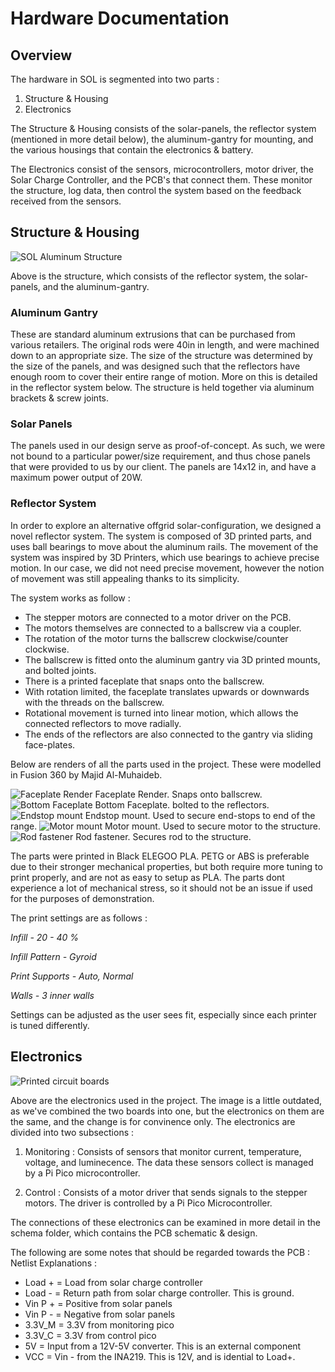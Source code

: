 
# Hardware Documentation
## Overview
The hardware in SOL is segmented into two parts :
1. Structure & Housing
2. Electronics

The Structure & Housing consists of the solar-panels, the reflector system (mentioned in more detail below), the aluminum-gantry for mounting, and the various housings that contain the electronics & battery. 

The Electronics consist of the sensors, microcontrollers, motor driver, the Solar Charge Controller, and the PCB's that connect them. These monitor the structure, log data, then control the system based on the feedback received from the sensors.

## Structure & Housing
![SOL Aluminum Structure](./images/struct.jpeg)

Above is the structure, which consists of the reflector system, the solar-panels, and the aluminum-gantry. 

### Aluminum Gantry
These are standard aluminum extrusions that can be purchased from various retailers. The original rods were 40in in length, and were machined down to an appropriate size. The size of the structure was determined by the size of the panels, and was designed such that the reflectors have enough room to cover their entire range of motion. More on this is detailed in the reflector system below. The structure is held together via aluminum brackets & screw joints.

### Solar Panels
The panels used in our design serve as proof-of-concept. As such, we were not bound to a particular power/size requirement, and thus chose panels that were provided to us by our client. The panels are 14x12 in, and have a maximum power output of 20W. 

### Reflector System
In order to explore an alternative offgrid solar-configuration, we designed a novel reflector system. The system is composed of 3D printed parts, and uses ball bearings to move about the aluminum rails. The movement of the system was inspired by 3D Printers, which use bearings to achieve precise motion. In our case, we did not need precise movement, however the notion of movement was still appealing thanks to its simplicity.

The system works as follow : 
- The stepper motors are connected to a motor driver on the PCB. 
- The motors themselves are connected to a ballscrew via a coupler. 
- The rotation of the motor turns the ballscrew clockwise/counter clockwise.
- The ballscrew is fitted onto the aluminum gantry via 3D printed mounts, and bolted joints.
- There is a printed faceplate that snaps onto the ballscrew. 
- With rotation limited, the faceplate translates upwards or downwards with the threads on the ballscrew.
- Rotational movement is turned into linear motion, which allows the connected reflectors to move radially.
- The ends of the reflectors are also connected to the gantry via sliding face-plates.

Below are renders of all the parts used in the project. These were modelled in Fusion 360 by Majid Al-Muhaideb.

![Faceplate Render](./images/Faceplate.png)
Faceplate Render. Snaps onto ballscrew.
![Bottom Faceplate](./images/BottomPlate.png)
Bottom Faceplate. bolted to the reflectors.
![Endstop mount](./images/Endstop.png)
Endstop mount. Used to secure end-stops to end of the range.
![Motor mount](./images/MotorMount.png)
Motor mount. Used to secure motor to the structure.
![Rod fastener](./images/RodFastener.png)
Rod fastener. Secures rod to the structure.


The parts were printed in Black ELEGOO PLA. PETG or ABS is preferable due to their stronger mechanical properties, but both require more tuning to print properly, and are not as easy to setup as PLA. The parts dont experience a lot of mechanical stress, so it should not be an issue if used for the purposes of demonstration.

The print settings are as follows :

*Infill - 20 - 40 %*

*Infill Pattern - Gyroid*

*Print Supports - Auto, Normal*

*Walls - 3 inner walls*

Settings can be adjusted as the user sees fit, especially since each printer is tuned differently.


## Electronics
![Printed circuit boards](./images/pcb.jpeg)

Above are the electronics used in the project. The image is a little outdated, as we've combined the two boards into one, but the electronics on them are the same, and the change is for convinence only. The electronics are divided into two subsections :

1. Monitoring : Consists of sensors that monitor current, temperature, voltage, and luminecence. The data these sensors collect is managed by a Pi Pico microcontroller.

2. Control : Consists of a motor driver that sends signals to the stepper motors. The driver is controlled by a Pi Pico Microcontroller.

The connections of these electronics can be examined in more detail in the schema folder, which contains the PCB schematic & design.

The following are some notes that should be regarded towards the PCB : 
Netlist Explanations :
 - Load + = Load from solar charge controller
 - Load - = Return path from solar charge controller. This is ground.
 - Vin P + = Positive from solar panels
 - Vin P - = Negative from solar panels
 - 3.3V_M = 3.3V from monitoring pico
 - 3.3V_C = 3.3V from control pico
 - 5V = Input from a 12V-5V converter. This is an external component
 - VCC = Vin -  from the INA219. This is 12V, and is idential to Load+.


